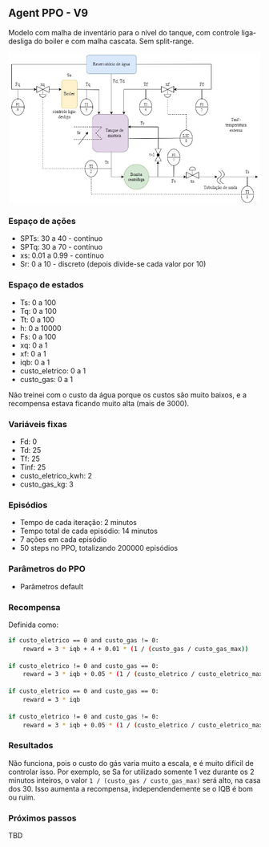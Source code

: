 ## Agent PPO - V9

Modelo com malha de inventário para o nível do tanque, com controle liga-desliga do boiler e com malha cascata. Sem split-range.

![chuveiro](https://github.com/mpaulazamin/tcc-models-rllib/blob/agent_ppo_v9/imagens/chuveiro_controle_t4a_sem_split.jpg)

### Espaço de ações

- SPTs: 30 a 40 - contínuo
- SPTq: 30 a 70 - contínuo
- xs: 0.01 a 0.99 - contínuo
- Sr: 0 a 10 - discreto (depois divide-se cada valor por 10)

### Espaço de estados

- Ts: 0 a 100
- Tq: 0 a 100
- Tt: 0 a 100
- h: 0 a 10000
- Fs: 0 a 100
- xq: 0 a 1
- xf: 0 a 1
- iqb: 0 a 1
- custo_eletrico: 0 a 1
- custo_gas: 0 a 1

Não treinei com o custo da água porque os custos são muito baixos, e a recompensa estava ficando muito alta (mais de 3000).

### Variáveis fixas

- Fd: 0
- Td: 25
- Tf: 25
- Tinf: 25
- custo_eletrico_kwh: 2
- custo_gas_kg: 3

### Episódios

- Tempo de cada iteração: 2 minutos
- Tempo total de cada episódio: 14 minutos
- 7 ações em cada episódio
- 50 steps no PPO, totalizando 200000 episódios

### Parâmetros do PPO

- Parâmetros default

### Recompensa

Definida como:

```bash
if custo_eletrico == 0 and custo_gas != 0:
    reward = 3 * iqb + 4 + 0.01 * (1 / (custo_gas / custo_gas_max))
    
if custo_eletrico != 0 and custo_gas == 0:
    reward = 3 * iqb + 0.05 * (1 / (custo_eletrico / custo_eletrico_max))
    
if custo_eletrico == 0 and custo_gas == 0:
    reward = 3 * iqb
    
if custo_eletrico != 0 and custo_gas != 0:
    reward = 3 * iqb + 0.05 * (1 / (custo_eletrico / custo_eletrico_max)) + 0.01 * (1 / (custo_gas / custo_gas_max))
```

### Resultados

Não funciona, pois o custo do gás varia muito a escala, e é muito difícil de controlar isso. Por exemplo, se Sa for utilizado somente 1 vez durante os 2 minutos inteiros, o valor `1 / (custo_gas / custo_gas_max)` será alto, na casa dos 30. Isso aumenta a recompensa, independendemente se o IQB é bom ou ruim. 

### Próximos passos

TBD
